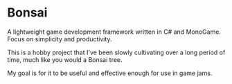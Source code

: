 # Bonsai

A lightweight game development framework written in C# and MonoGame. Focus on simplicity and productivity. 

This is a hobby project that I've been slowly cultivating over a long period of time, much like you would a Bonsai tree. 

My goal is for it to be useful and effective enough for use in game jams.
